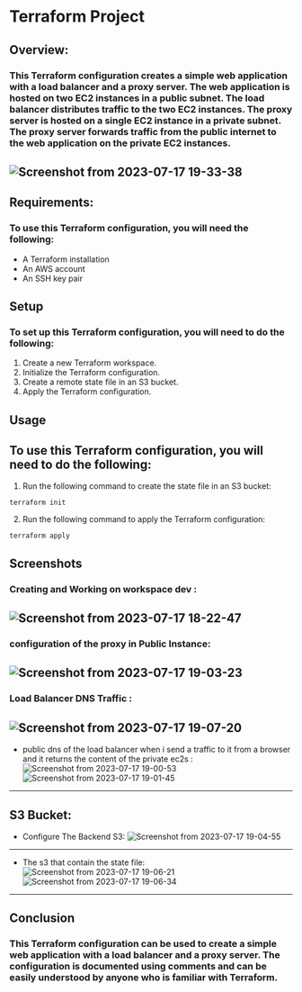 # Terraform Project
## Overview:
### This Terraform configuration creates a simple web application with a load balancer and a proxy server. The web application is hosted on two EC2 instances in a public subnet. The load balancer distributes traffic to the two EC2 instances. The proxy server is hosted on a single EC2 instance in a private subnet. The proxy server forwards traffic from the public internet to the web application on the private EC2 instances.
![Screenshot from 2023-07-17 19-33-38](https://github.com/amrabunemr98/Sprints-tasks/assets/128842547/8ccea6cb-35b0-45df-8f74-44534c48273a)
------------------------------------------------------
## Requirements:
### To use this Terraform configuration, you will need the following:
- A Terraform installation
- An AWS account
- An SSH key pair

## Setup
### To set up this Terraform configuration, you will need to do the following:
1. Create a new Terraform workspace.
1. Initialize the Terraform configuration.
1. Create a remote state file in an S3 bucket.
1. Apply the Terraform configuration.

## Usage
## To use this Terraform configuration, you will need to do the following:
1. Run the following command to create the state file in an S3 bucket:
```
terraform init
```
2. Run the following command to apply the Terraform configuration:
```
terraform apply
```
## Screenshots

### Creating and Working on workspace dev :
![Screenshot from 2023-07-17 18-22-47](https://github.com/amrabunemr98/Sprints-tasks/assets/128842547/6ff602a9-8db4-4241-81e3-16e855c3681a)
---------------------------------------------
### configuration of the proxy in Public Instance:
![Screenshot from 2023-07-17 19-03-23](https://github.com/amrabunemr98/Sprints-tasks/assets/128842547/c5d3e7ab-4545-47c0-b102-6e51b45d2afa)
-------------------------------------------------------------
### Load Balancer DNS Traffic :
![Screenshot from 2023-07-17 19-07-20](https://github.com/amrabunemr98/Sprints-tasks/assets/128842547/b7d99c4d-a78b-4418-afbd-ff93dd44ddfb)
--------------------------------------------------
- public dns of the load balancer when i send a traffic to it from a browser and it returns the content of the private ec2s :
![Screenshot from 2023-07-17 19-00-53](https://github.com/amrabunemr98/Sprints-tasks/assets/128842547/7e0e9233-3150-4fdb-a0fe-5d162ce6d5bf)
![Screenshot from 2023-07-17 19-01-45](https://github.com/amrabunemr98/Sprints-tasks/assets/128842547/978a619f-b9b4-49cd-a675-adca6e8ab50a)
------------------------------------------
## S3 Bucket:
- Configure The Backend S3:
![Screenshot from 2023-07-17 19-04-55](https://github.com/amrabunemr98/Sprints-tasks/assets/128842547/152d0bc7-3270-4bba-a185-b7f8f94bd5bb)
--------------------------------------------------
- The s3 that contain the state file:
![Screenshot from 2023-07-17 19-06-21](https://github.com/amrabunemr98/Sprints-tasks/assets/128842547/01b8f82a-8148-4c6f-ab36-ce154f16aece)
![Screenshot from 2023-07-17 19-06-34](https://github.com/amrabunemr98/Sprints-tasks/assets/128842547/723dc764-47e7-443e-b652-09f75cfb6882)
--------------------------
## Conclusion
### This Terraform configuration can be used to create a simple web application with a load balancer and a proxy server. The configuration is documented using comments and can be easily understood by anyone who is familiar with Terraform.





